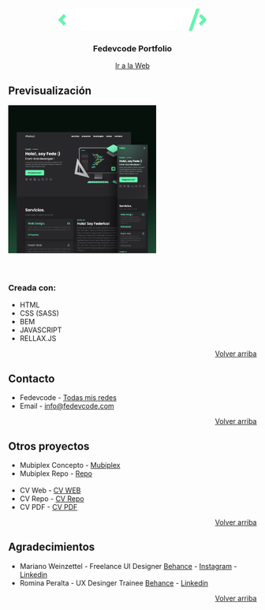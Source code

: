 <!-- FEDEVCODE LOGO -->
<br />
<div align="center" id="top">
  <a href="https://github.com/fedevcode">
    <img src="assets/fedevcode/Fedevcode_light-small.png" alt="Logo Fedevcode">
  </a>

  <h3 align="center">Fedevcode Portfolio</h3>
  <p align="center">
    <a href="https://fedevcode.com">Ir a la Web</a>
  </p>
</div>

<!-- PORTFOLIO PREVIEW -->
## Previsualización

<a href="https://fedevcode.com"><img src="assets/fedevcode/fedevcode_cover.png" alt="Preview portfolio web" width="300" height="300"></a> <br><br><br>


<!-- CREATED WITH -->
### Creada con:

* HTML
* CSS (SASS)
* BEM
* JAVASCRIPT
* RELLAX.JS

<p align="right"><a href="#top">Volver arriba</a></p>


<!-- CONTACT -->
## Contacto

* Fedevcode - [Todas mis redes](https://linktr.ee/fedevcode) <br>
* Email - info@fedevcode.com

<p align="right"><a href="#top">Volver arriba</a></p>



<!-- OTHER PROJECTS -->
## Otros proyectos

* Mubiplex Concepto - [Mubiplex](http://mubiplex.fedevcode.com/) <br>
* Mubiplex Repo - [Repo](https://github.com/fedevcode/Mubiplex-Concept) <br><br>
* CV Web - [CV WEB](http://cv.fedevcode.com/) <br>
* CV Repo - [CV Repo](https://github.com/fedevcode/CV-Fedevcode) <br>
* CV PDF - [CV PDF](https://linktr.ee/fedevcode) <br>

<p align="right"><a href="#top">Volver arriba</a></p>



<!-- GRATITUDE -->
## Agradecimientos

* Mariano Weinzettel - Freelance UI Designer [Behance](https://www.behance.net/mweinz?isa0=1) - [Instagram](https://www.instagram.com/marianoweinz/) - [Linkedin](https://ar.linkedin.com/in/mweinz?trk=public_profile_browsemap_profile-result-card_result-card_full-click) <br>
* Romina Peralta - UX Desinger Trainee [Behance](https://www.behance.net/rominaperaltaux) -  [Linkedin](https://ar.linkedin.com/in/rominaperaltaux?trk=public_profile_browsemap)

<p align="right"><a href="#top">Volver arriba</a></p>
